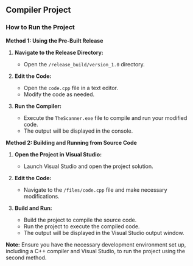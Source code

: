 ## **Compiler Project**

### **How to Run the Project**

**Method 1: Using the Pre-Built Release**

1. **Navigate to the Release Directory:**
   - Open the `/release_build/version_1.0` directory.

2. **Edit the Code:**
   - Open the `code.cpp` file in a text editor.
   - Modify the code as needed.

3. **Run the Compiler:**
   - Execute the `TheScanner.exe` file to compile and run your modified code.
   - The output will be displayed in the console.

**Method 2: Building and Running from Source Code**

1. **Open the Project in Visual Studio:**
   - Launch Visual Studio and open the project solution.

2. **Edit the Code:**
   - Navigate to the `/files/code.cpp` file and make necessary modifications.

3. **Build and Run:**
   - Build the project to compile the source code.
   - Run the project to execute the compiled code.
   - The output will be displayed in the Visual Studio output window.

**Note:** Ensure you have the necessary development environment set up, including a C++ compiler and Visual Studio, to run the project using the second method.
